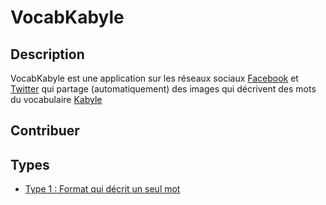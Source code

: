 # VocabKabyle


## Description

VocabKabyle est une application sur les réseaux sociaux [Facebook](http://fb.me/VocabKayble) et [Twitter](https://twitter.com/VocabKabyle) qui partage (automatiquement) des images qui décrivent des mots du vocabulaire [Kabyle](https://fr.wikipedia.org/wiki/Kabyle)


## Contribuer 


## Types 

* [Type 1 : Format qui décrit un seul mot](https://github.com/VocabKabyle/VocabKabyle/blob/master/T1/README.md)
